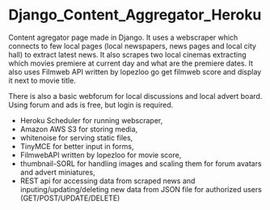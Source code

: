 # Django_Content_Aggregator_Heroku

Content agregator page made in Django.
It uses a webscraper which connects to few local pages (local newspapers, news pages and local city hall) to extract latest news.
It also scrapes two local cinemas extracting which movies premiere at current day and what are the premiere dates.
It also uses Filmweb API written by lopezloo go get filmweb score and display it next to movie title.

There is also a basic webforum for local discussions and local advert board.
Using forum and ads is free, but login is required.


* Heroku Scheduler for running webscraper,
* Amazon AWS S3 for storing media,
* whitenoise for serving static files,
* TinyMCE for better input in forms,
* FilmwebAPI written by lopezloo for movie score,
* thumbnail-SORL for handling images and scaling them for forum avatars and advert miniatures,
* REST api for accessing data from scraped news and inputing/updating/deleting new data from JSON file for authorized users (GET/POST/UPDATE/DELETE)
